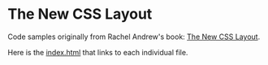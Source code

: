 # The New CSS Layout

Code samples originally from Rachel Andrew's book: [The New CSS Layout](https://abookapart.com/products/the-new-css-layout).

Here is the [index.html](https://engl-4814.github.io/demos/new-css-layout-code/) that links to each individual file.
